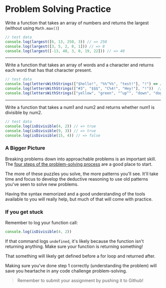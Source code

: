# Problem Solving Practice

Write a function that takes an array of numbers and returns the largest (without using `Math.max()`)

```jsx
// test data
console.log(largest([6, 13, 250, 3)) // => 250
console.log(largest([3, 5, 2, 8, 1])) // => 8
console.log(largest([-13, 40, 3, 0, 19, 22])) // => 40
```

---

Write a function that takes an array of words and a character and returns each word that has that character present.

```jsx
// test data
console.log(lettersWithStrings(["$hello!", "%%^%%", "test!"], "!") => // => ["$hello!", "test!"]
console.log(lettersWithStrings(["#3", "$$$", "C%4!", "Hey!"], "!"))  // => ["C%4!", "Hey!"]
console.log(lettersWithStrings(["yellow", "green", "^up^", "down", "dog"], "h"))  // => []
```

---

Write a function that takes a num1 and num2 and returns whether num1 is divisible by num2.

```jsx
// test data
console.log(isDivisible(4, 2)) // => true
console.log(isDivisible(9, 3)) // => true
console.log(isDivisible(15, 4)) // => false

```

### **A Bigger Picture**

Breaking problems down into approachable problems is an important skill. The [four steps of the problem-solving process](https://coursework.vschool.io/problem-solving/) are a good place to start.

The more of these puzzles you solve, the more patterns you'll see. It'll take time and focus to develop the deductive reasoning to use old patterns you've seen to solve new problems.

Having the syntax memorized and a good understanding of the tools available to you will really help, but much of that will come with practice.

### **If you get stuck**

Remember to log your function call:

```jsx
console.log(isDivisible(4, 2))

```

If that command logs `undefined`, it's likely because the function isn't returning anything. Make sure your function is returning something!

That something will likely get defined before a for loop and returned after.

Making sure you've done step 1 correctly (understanding the problem) will save you heartache in any code challenge problem-solving.

> Remember to submit your assignment by pushing it to Github!